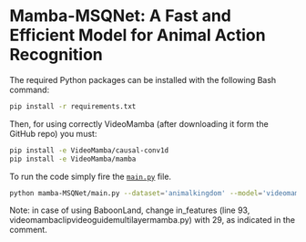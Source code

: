 # Mamba-MSQNet: A Fast and Efficient Model for Animal Action Recognition


 The required Python packages can be installed with the following Bash command:

```bash
pip install -r requirements.txt
```
Then, for using correctly VideoMamba (after downloading it form the GitHub repo) you must:

```bash
pip install -e VideoMamba/causal-conv1d
pip install -e VideoMamba/mamba
```

To run the code simply fire the [`main.py`](http://main.py) file.

```bash
python mamba-MSQNet/main.py --dataset='animalkingdom' --model='videomambaclipinitvideoguidemultilayermamba' --total_length=16 --num_workers=2 --batch_size=8 --videomamba_version='m' 
```

Note: in case of using BaboonLand, change in_features (line 93, videomambaclipvideoguidemultilayermamba.py) with 29, as indicated in the comment.

